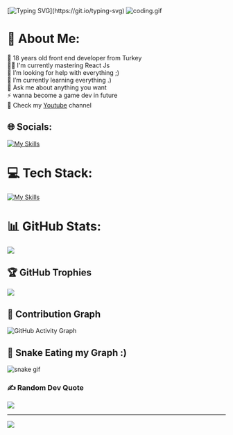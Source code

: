        

[![Typing SVG](https://readme-typing-svg.herokuapp.com?font=Fira+Code&pause=1000&width=435&lines=Welcome+to+my+github+profile;My+name+is+Mustafa!)](https://git.io/typing-svg)
![coding.gif](https://c.tenor.com/GfSX-u7VGM4AAAAM/coding.gif)
# 💫 About Me:
🔭 18 years old front end developer from Turkey<br>👨‍💻 I'm currently mastering React Js<br>🤝 I’m looking for help with everything ;)<br>🌱 I’m currently learning everything .)<br>💬 Ask me about anything you want <br>⚡ wanna become a game dev in future <br>🎥 Check my [Youtube](https://www.youtube.com/@mustafa-bilen) channel


## 🌐 Socials:
[![My Skills](https://skillicons.dev/icons?i=linkedin,theme=dark)](https://www.linkedin.com/in/mustafa-bilen/)

# 💻 Tech Stack:
[![My Skills](https://skillicons.dev/icons?i=html,css,js,sass,bootstrap,tailwind,react,py,django,bash,git,vscode,discord,theme=dark)](https://skillicons.dev)
# 📊 GitHub Stats:

![](https://github-readme-streak-stats.herokuapp.com/?user=mustafa-bilen&theme=tokyonight&hide_border=false)

## 🏆 GitHub Trophies
![](https://github-profile-trophy.vercel.app/?username=mustafa-bilen&theme=tokyonight&no-frame=false&no-bg=false&margin-w=4)

## 🥷 Contribution Graph
![GitHub Activity Graph](https://activity-graph.herokuapp.com/graph?username=mustafa-bilen) 

## 🐍 Snake Eating my Graph :)
![snake gif](https://github.com/mustafa-bilen/mustafa-bilen/blob/output/github-contribution-grid-snake.svg)

### ✍️ Random Dev Quote
![](https://quotes-github-readme.vercel.app/api?type=horizontal&theme=tokyonight)

---
[![](https://visitcount.itsvg.in/api?id=mustafa-bilen&icon=2&color=0)](https://visitcount.itsvg.in)
